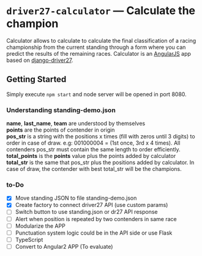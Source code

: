 # `driver27-calculator` — Calculate the champion

Calculator allows to calculate to calculate the final classification of a racing championship from the current standing 
through a form where you can predict the results of the remaining races. Calculator is an [AngularJS] app based on
[django-driver27].

## Getting Started

Simply execute `npm start` and node server will be opened in port 8080.

### Understanding standing-demo.json

**name**, **last_name**, **team** are understood by themselves  
**points** are the points of contender in origin  
**pos_str** is a string with the positions x times (fill with zeros until 3 digits) to order in case of draw. 
e.g: 001000004 = (1st once, 3rd x 4 times). All contenders pos_str must contain the same length to order efficiently.  
**total_points** is the **points** value plus the points added by calculator  
**total_str** is the same that pos_str plus the positions added by calculator. In case of draw, the contender with best
total_str will be the champions.

### to-Do

- [x] Move standing JSON to file standing-demo.json
- [x] Create factory to connect driver27 API (use custom params)
- [ ] Switch button to use standing.json or dr27 API response
- [ ] Alert when position is repeated by two contenders in same race
- [ ] Modularize the APP
- [ ] Punctuation system logic could be in the API side or use Flask
- [ ] TypeScript
- [ ] Convert to Angular2 APP (To evaluate)

[angularjs]: https://angularjs.org/
[django-driver27]: https://github.com/SRJ9/django-driver27